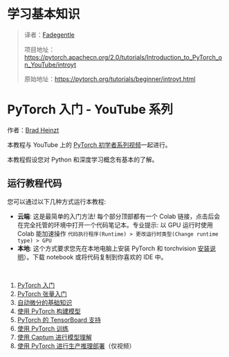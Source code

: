 # 学习基本知识

> 译者：[Fadegentle](https://github.com/Fadegentle)
>
> 项目地址：<https://pytorch.apachecn.org/2.0/tutorials/Introduction_to_PyTorch_on_YouTube/introyt>
>
> 原始地址：<https://pytorch.org/tutorials/beginner/introyt.html>

# PyTorch 入门 - YouTube 系列

作者：[Brad Heinzt](https://github.com/fbbradheintz)

本教程与 YouTube 上的 [PyTorch 初学者系列视频](https://www.youtube.com/playlist?list=PL_lsbAsL_o2CTlGHgMxNrKhzP97BaG9ZN)一起进行。

本教程假设您对 Python 和深度学习概念有基本的了解。

## 运行教程代码
您可以通过以下几种方式运行本教程:

- **云端**: 这是最简单的入门方法! 每个部分顶部都有一个 Colab 链接，点击后会在完全托管的环境中打开一个代码笔记本。专业提示: 以 GPU 运行时使用 Colab 能加速操作 `代码执行程序(Runtime) > 更改运行时类型(Change runtime type) > GPU`
- **本地**: 这个方式要求您先在本地电脑上安装 PyTorch 和 torchvision [安装说明](https://pytorch.org/get-started/locally/)）。下载 notebook 或将代码复制到你喜欢的 IDE 中。

<br>

1. [PyTorch 入门](https://pytorch.apachecn.org/2.0/tutorials/Introduction_to_PyTorch_on_YouTube/introyt/introyt1_tutorial)
2. [PyTorch 张量入门](https://pytorch.apachecn.org/2.0/tutorials/Introduction_to_PyTorch_on_YouTube/introyt/tensors_deeper_tutorial)
3. [自动微分的基础知识](https://pytorch.apachecn.org/2.0/tutorials/Introduction_to_PyTorch_on_YouTube/introyt/autogradyt_tutorial)
4. [使用 PyTorch 构建模型](https://pytorch.apachecn.org/2.0/tutorials/Introduction_to_PyTorch_on_YouTube/introyt/modelsyt_tutorial)
5. [PyTorch 的 TensorBoard 支持](https://pytorch.apachecn.org/2.0/tutorials/Introduction_to_PyTorch_on_YouTube/introyt/tensorboardyt_tutorial)
6. [使用 PyTorch 训练](https://pytorch.apachecn.org/2.0/tutorials/Introduction_to_PyTorch_on_YouTube/introyt/trainingyt)
7. [使用 Captum 进行模型理解](https://pytorch.apachecn.org/2.0/tutorials/Introduction_to_PyTorch_on_YouTube/introyt/captumyt)
8. [使用 PyTorch 进行生产推理部署](https://www.youtube.com/watch?v=Dk88zv1KYMI)（仅视频）